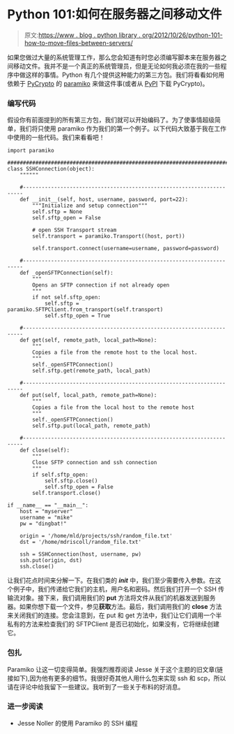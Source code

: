 # Python 101:如何在服务器之间移动文件

> 原文:[https://www . blog . python library . org/2012/10/26/python-101-how-to-move-files-between-servers/](https://www.blog.pythonlibrary.org/2012/10/26/python-101-how-to-move-files-between-servers/)

如果您做过大量的系统管理工作，那么您会知道有时您必须编写脚本来在服务器之间移动文件。我并不是一个真正的系统管理员，但是无论如何我必须在我的一些程序中做这样的事情。Python 有几个提供这种能力的第三方包。我们将看看如何用依赖于 [PyCrypto](https://www.dlitz.net/software/pycrypto/) 的 [paramiko](http://pypi.python.org/pypi/paramiko/1.8.0) 来做这件事(或者从 [PyPI](http://pypi.python.org/pypi/pycrypto/2.6) 下载 PyCrypto)。

### 编写代码

假设你有前面提到的所有第三方包，我们就可以开始编码了。为了使事情超级简单，我们将只使用 paramiko 作为我们的第一个例子。以下代码大致基于我在工作中使用的一些代码。我们来看看吧！

```
import paramiko

########################################################################
class SSHConnection(object):
    """"""

    #----------------------------------------------------------------------
    def __init__(self, host, username, password, port=22):
        """Initialize and setup connection"""
        self.sftp = None
        self.sftp_open = False

        # open SSH Transport stream
        self.transport = paramiko.Transport((host, port))

        self.transport.connect(username=username, password=password)

    #----------------------------------------------------------------------
    def _openSFTPConnection(self):
        """
        Opens an SFTP connection if not already open
        """
        if not self.sftp_open:
            self.sftp = paramiko.SFTPClient.from_transport(self.transport)
            self.sftp_open = True

    #----------------------------------------------------------------------
    def get(self, remote_path, local_path=None):
        """
        Copies a file from the remote host to the local host.
        """
        self._openSFTPConnection()        
        self.sftp.get(remote_path, local_path)        

    #----------------------------------------------------------------------
    def put(self, local_path, remote_path=None):
        """
        Copies a file from the local host to the remote host
        """
        self._openSFTPConnection()
        self.sftp.put(local_path, remote_path)

    #----------------------------------------------------------------------
    def close(self):
        """
        Close SFTP connection and ssh connection
        """
        if self.sftp_open:
            self.sftp.close()
            self.sftp_open = False
        self.transport.close()

if __name__ == "__main__":
    host = "myserver"
    username = "mike"
    pw = "dingbat!"

    origin = '/home/mld/projects/ssh/random_file.txt'
    dst = '/home/mdriscoll/random_file.txt'

    ssh = SSHConnection(host, username, pw)
    ssh.put(origin, dst)
    ssh.close()

```

让我们花点时间来分解一下。在我们类的 *__init__* 中，我们至少需要传入参数。在这个例子中，我们传递给它我们的主机，用户名和密码。然后我们打开一个 SSH 传输流对象。接下来，我们调用我们的 **put** 方法将文件从我们的机器发送到服务器。如果你想下载一个文件，参见**获取**方法。最后，我们调用我们的 **close** 方法来关闭我们的连接。您会注意到，在 put 和 get 方法中，我们让它们调用一个半私有的方法来检查我们的 SFTPClient 是否已初始化，如果没有，它将继续创建它。

### 包扎

Paramiko 让这一切变得简单。我强烈推荐阅读 Jesse 关于这个主题的旧文章(链接如下),因为他有更多的细节。我很好奇其他人用什么包来实现 ssh 和 scp，所以请在评论中给我留下一些建议。我听到了一些关于布料的好消息。

### 进一步阅读

*   Jesse Noller 的使用 Paramiko 的 SSH 编程